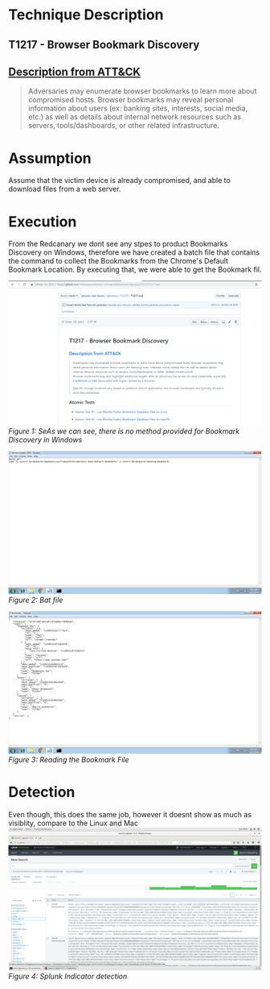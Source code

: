 <h1>Technique Description</h1>
<h2>T1217 - Browser Bookmark Discovery</h2>
<h2><a href="https://attack.mitre.org/techniques/T1217/">Description from ATT&CK</a></h2>
<blockquote>
Adversaries may enumerate browser bookmarks to learn more about compromised hosts. Browser bookmarks may reveal personal information about users (ex: banking sites, interests, social media, etc.) as well as details about internal network resources such as servers, tools/dashboards, or other related infrastructure.
</blockquote>

<h1>Assumption</h1>
Assume that the victim device is already compromised, and able to download files from a web server.

<h1>Execution</h1>
From the Redcanary we dont see any stpes to product Bookmarks Discovery on Windows, therefore we have created a batch file that contains the command to collect the Bookmarks from the Chrome's Default Bookmark Location.
By executing that, we were able to get the Bookmark fil.


![alt text](https://github.com/chadharahil/group9_mitre_testcases/blob/master/Discovery/Browser%20Bookmark%20Discovery%20-%20T1217/Screenshots/No%20Bookmark.PNG)
*Figure 1: SeAs we can see, there is no method provided for Bookmark Discovery in Windows*



![alt text](https://github.com/chadharahil/group9_mitre_testcases/blob/master/Discovery/Browser%20Bookmark%20Discovery%20-%20T1217/Screenshots/Bat%20file.png)
*Figure 2: Bat file*

![alt text](https://github.com/chadharahil/group9_mitre_testcases/blob/master/Discovery/Browser%20Bookmark%20Discovery%20-%20T1217/Screenshots/Reading.png)
*Figure 3: Reading the Bookmark File*


<h1>Detection</h1>

Even though, this does the same job, however it doesnt show as much as visiblity, compare to the Linux and Mac
![alt text](https://github.com/chadharahil/group9_mitre_testcases/blob/master/Discovery/Browser%20Bookmark%20Discovery%20-%20T1217/Screenshots/Splunk-2019-04-21-08-59-40.png)
*Figure 4: Splunk Indicator detection*


